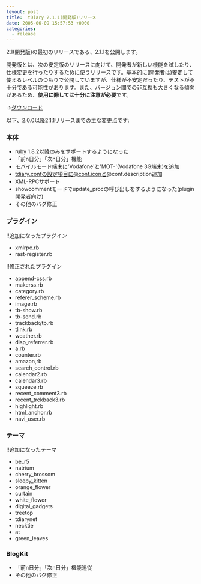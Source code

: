 ```yaml
---
leyout: post
title:  tDiary 2.1.1(開発版)リリース
date: 2005-06-09 15:57:53 +0900
categories:
  - release
---
```

2.1(開発版)の最初のリリースである、2.1.1を公開します。

開発版とは、次の安定版のリリースに向けて、開発者が新しい機能を試したり、仕様変更を行ったりするために使うリリースです。基本的に(開発者は)安定して使えるレベルのつもりで公開していますが、仕様が不安定だったり、テストが不十分である可能性があります。また、バージョン間での非互換も大きくなる傾向があるため、**使用に際しては十分に注意が必要**です。

→[ダウンロード](20021112)

以下、2.0.0以降2.1.1リリースまでの主な変更点です:

### 本体
* ruby 1.8.2以降のみをサポートするようになった
* 「前n日分」「次n日分」機能
* モバイルモード端末に'Vodafone'と'MOT-'(Vodafone 3G端末)を追加
* tdiary.confの設定項目に@conf.iconと@conf.description追加
* XML-RPCサポート
* showcommentモードでupdate_procの呼び出しをするようになった(plugin開発者向け)
* その他のバグ修正

### プラグイン
!!追加になったプラグイン
* xmlrpc.rb
* rast-register.rb 

!!修正されたプラグイン
* append-css.rb
* makerss.rb  
* category.rb 
* referer_scheme.rb
* image.rb
* tb-show.rb
* tb-send.rb
* trackback/tb.rb  
* tlink.rb
* weather.rb
* disp_referrer.rb
* a.rb
* counter.rb
* amazon,rb
* search_control.rb                                                 
* calendar2.rb                                                      
* calendar3.rb
* squeeze.rb
* recent_comment3.rb
* recent_trckback3.rb
* highlight.rb
* html_anchor.rb
* navi_user.rb

### テーマ
!!追加になったテーマ
* be_r5
* natrium
* cherry_brossom
* sleepy_kitten
* orange_flower
* curtain
* white_flower
* digital_gadgets
* treetop
* tdiarynet
* necktie
* at
* green_leaves

### BlogKit
* 「前n日分」「次n日分」機能追従
* その他のバグ修正


